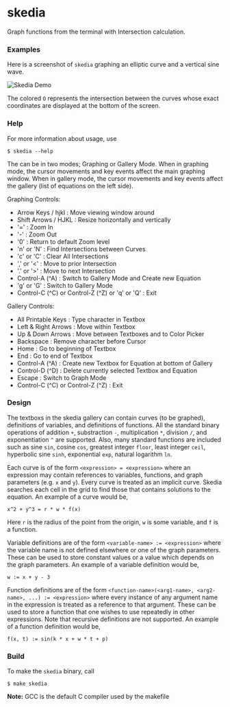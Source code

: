 # skedia
Graph functions from the terminal with Intersection calculation.

### Examples
Here is a screenshot of `skedia` graphing an elliptic curve and a vertical sine wave.

![Skedia Demo](https://user-images.githubusercontent.com/14843932/107131989-96d82f00-6898-11eb-8bfe-d8876dd8ddc6.png)

The colored `O` represents the intersection between the curves whose exact coordinates are displayed at the bottom of the screen.

### Help
For more information about usage, use

    $ skedia --help

The can be in two modes; Graphing or Gallery Mode.
When in graphing mode, the cursor movements and key events affect the main graphing window.
When in gallery mode, the cursor movements and key events affect the gallery (list of equations on the left side).

Graphing Controls:
* Arrow Keys / hjkl : Move viewing window around
* Shift Arrows / HJKL : Resize horizontally and vertically
* '=' : Zoom In
* '-' : Zoom Out
* '0' : Return to default Zoom level
* 'n' or 'N' : Find Intersections between Curves
* 'c' or 'C' : Clear All Intersections
* ',' or '<' : Move to prior Intersection
* '.' or '>' : Move to next Intersection
* Control-A (^A) : Switch to Gallery Mode and Create new Equation
* 'g' or 'G' : Switch to Gallery Mode
* Control-C (^C) or Control-Z (^Z) or 'q' or 'Q' : Exit

Gallery Controls:
* All Printable Keys : Type character in Textbox
* Left & Right Arrows : Move within Textbox
* Up & Down Arrows : Move between Textboxes and to Color Picker
* Backspace : Remove character before Cursor
* Home : Go to beginning of Textbox
* End : Go to end of Textbox
* Control-A (^A) : Create new Textbox for Equation at bottom of Gallery
* Control-D (^D) : 	Delete currently selected Textbox and Equation
* Escape : Switch to Graph Mode
* Control-C (^C) or Control-Z (^Z) : Exit

### Design
The textboxs in the skedia gallery can contain curves (to be graphed), definitions of variables, and definitions of functions.
All the standard binary operations of addition `+`, substraction `-`, multiplication `*`, division `/`, and exponentiation `^` are supported.
Also, many standard functions are included such as sine `sin`, cosine `cos`, greatest integer `floor`, least integer `ceil`, hyperbolic sine `sinh`, exponential `exp`, natural logarithm `ln`.

Each curve is of the form `<expression> = <expression>` where an expression may contain references to variables, functions, and graph parameters (e.g. `x` and `y`).
Every curve is treated as an implicit curve. Skedia searches each cell in the grid to find those that contains solutions to the equation.
An example of a curve would be,

    x^2 + y^3 = r * w * f(x)

Here `r` is the radius of the point from the origin, `w` is some variable, and `f` is a function.

Variable definitions are of the form `<variable-name> := <expression>` where the variable name is not defined elsewhere or one of the graph parameters.
These can be used to store constant values or a value which depends on the graph parameters.
An example of a variable definition would be,

    w := x + y - 3

Function definitions are of the form `<function-name>(<arg1-name>, <arg2-name>, ...) := <expression>` where every instance of any argument name in the expression is treated as a reference to that argument.
These can be used to store a function that one wishes to use repeatedly in other expressions.
Note that recursive definitions are not supported.
An example of a function definition would be,

    f(x, t) := sin(k * x + w * t + p)

### Build
To make the `skedia` binary, call

    $ make skedia

**Note:** GCC is the default C compiler used by the makefile

